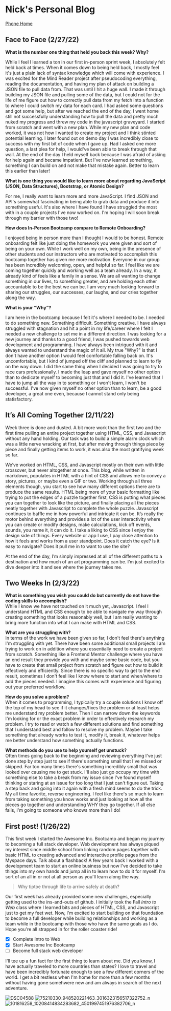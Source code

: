 # Nick's Personal Blog
[Phone Home](https://nmcmillen.github.io/)

## Face to Face (2/27/22)
**What is the number one thing that held you back this week? Why?**

While I feel I learned a ton in our first in-person sprint week, I absolutely felt held back at times. When it comes down to being held back, I mostly feel it's just a plain lack of syntax knowledge which will come with experience. I was excited for the Mind Reader project after pseudocoding everything, reading the documentation, and having my plan of attack on building a JSON file to pull data from. That was until I hit a huge wall. I made it through building my JSON file and pulling some of the data, but I could not for the life of me figure out how to correctly pull data from my fetch into a function to where I could switch my data for each card. I had asked some questions and got some help, but after we reached the end of the day, I went home still not successfully understanding how to pull the data and pretty much nuked my progress and threw my code in the javascript graveyard. I started from scratch and went with a new plan. While my new plan and code worked, it was not how I wanted to create my project and I think stinted potential learning. I later found out on demo day I was incredibly close to success with my first bit of code when I gave up. Had I asked one more question, a last plea for help, I would've been able to break through that wall. At the end of the day I held myself back because I was afraid of asking for help again and became impatient. But I've now learned something, something I can build on and not make that mistake again. Better to learn this earlier than later!

**What is one thing you would like to learn more about regarding JavaScript (JSON, Data Structures), Bootstrap, or Atomic Design?**

For me, I really want to learn more and more JavaScript. I find JSON and API's somewhat fascinating in being able to grab data and produce it into something useful. It's also where I have found I have struggled the most with in a couple projects I've now worked on. I'm hoping I will soon break through my barrier with those two!

**How does In-Person Bootcamp compare to Remote Onboarding?**

I enjoyed being in person more than I thought I would to be honest. Remote onboarding felt like just doing the homework you were given and sort of being on your own. While I work well on my own, being in the presence of other students and our instructors who are motivated to accomplish this bootcamp together has given me more motivation. Everyone in our group has been incredibly welcoming, open, and helpful so far. I feel like we are coming together quickly and working well as a team already. In a way, it already kind of feels like a family in a sense. We are all wanting to change something in our lives, to something greater, and are holding each other accountable to be the best we can be. I am very much looking forward to sharing our struggles, our successes, our laughs, and our cries together along the way. 

**What is your “Why”?**

I am here in the bootcamp because I felt it's where I needed to be. I needed to do something new. Something difficult. Something creative. I have always struggled with stagnation and hit a point in my life/career where I felt I needed a new challenge to set me in a different direction. I was looking for a new journey and thanks to a good friend, I was pushed towards web development and programming. I have always been intrigued with it and always wanted to understand the magic of it all. My true "Why?" is that I don't have another option I would feel comfortable falling back on. It's uncomfortable, but I kind of jumped off the cliff and planned to learn to fly on the way down. I did the same thing when I decided I was going to try to race cars professionally. I made the leap and gave myself no other option than to dedicate myself to becoming just that and I did it. I've learned that I have to jump all the way in to something or I won't learn, I won't be successful. I've now given myself no other option than to learn, be a good developer, a great one even, because I cannot stand only being statisfactory.


## It’s All Coming Together (2/11/22)

Week three is done and dusted. A bit more work than the first two and the first time pulling an entire project together using HTML, CSS, and Javascript without any hand holding. Our task was to build a simple alarm clock which was a little nerve wracking at first, but after moving through things piece by piece and finally getting items to work, it was also the most gratifying week so far.

We’ve worked on HTML, CSS, and Javascript mostly on their own with little crossover, but never altogether at once. This blog, while written in markdown, populates in HTML with a hint of CSS and allows me to convey a story, pictures, or maybe even a GIF or two. Working through all three elements though, you start to see how many different options there are to produce the same results. HTML being more of your basic formatting like trying to put the edges of a puzzle together first, CSS is putting what pieces you can together to look like the picture, and finally placing all the pieces neatly together with Javascript to complete the whole puzzle. Javascript continues to baffle me in how powerful and intricate it can be. It’s really the motor behind everything and provides a lot of the user interactivity where you can create or modify designs, make calculations, kick off events, sounds, you name it, it can do it. I take a liking to CSS since I enjoy the design side of things. Every website or app I use, I pay close attention to how it feels and works from a user standpoint. Does it catch the eye? Is it easy to navigate? Does it pull me in to want to use the site?

At the end of the day, I’m simply impressed at all of the different paths to a destination and how much of an art programming can be. I’m just excited to dive deeper into it and see where the journey takes me.

## Two Weeks In (2/3/22)

**What is something you wish you could do but currently do not have the coding skills to accomplish?**
<br>
While I know we have not touched on it much yet, Javascript. I feel I understand HTML and CSS enough to be able to navigate my way through creating something that looks reasonably well, but I am really wanting to bring more function into what I can make with HTML and CSS.

**What are you struggling with?**
<br>
In terms of the work we have been given so far, I don't feel there's anything I'm struggling with yet. There have been some additional small projects I am trying to work on in addition where you essentially need to create a project from scratch. Something like a Frontend Mentor challenge where you have an end result they provide you with and maybe some basic code, but you have to create that small project from scratch and figure out how to build it effectively and efficiently. Since there is no specific way to get to the end result, sometimes I don't feel like I know where to start and when/where to add the pieces needed. I imagine this comes with experience and figuring out your preferred workflow.

**How do you solve a problem?**
<br>
When it comes to programming, I typically try a couple solutions I know off the top of my head to see if it changes/fixes the problem or at least helps me understand my problem better. Then I can narrow down the keywords I'm looking for or the exact problem in order to effectively research my problem. I try to read or watch a few different solutions and find something that I understand best and follow to resolve my problem. Maybe I take something that already works to test it, modify it, break it, whatever helps me better understand how something actually functions.

**What methods do you use to help yourself get unstuck?**
<br>
Often times going back to the beginning and reviewing everything I've just done step by step just to see if there's something small that I've missed or skipped. Far too many times there's something incredibly small that was looked over causing me to get stuck. I'll also just go occupy my time with something else to take a break from my issue since I've found myself thinking or staring at an issue for too long that I just can't figure out. Taking a step back and going into it again with a fresh mind seems to do the trick. My all time favorite, reverse engineering. I feel like there's so much to learn from taking something you know works and just looking at how all the pieces go together and understanding WHY they go together. If all else fails, I'm going to someone who knows more than I do!

## First post! (1/26/22)
This first week I started the Awesome Inc. Bootcamp and began my journey to becoming a full stack developer. Web development has always piqued my interest since middle school from  linking random pages together with basic HTML to creating advanced and interactive profile pages from the Myspace days. Talk about a flashback! A few years back I worked with a development team to start an online business but now I've decided to take things into my own hands and jump all in to learn how to do it for myself. I'm sort of an all in or not at all person as you'll learn along the way.

>Why tiptoe through life to arrive safely at death?

Our first week has already provided some new challenges, especially getting used to the ins-and-outs of github. I initially took the Fall *Intro to Web* class where I learned bits and pieces of HTML, CSS, and Javascript just to get my feet wet. Now, I'm excited to start building on that foundation to become a full developer while building relationships and working as a team while in the bootcamp with those who have the same goals as I do. Hope you're all strapped in for the roller coaster ride!

- [x] Complete Intro to Web
- [x] Start Awesome Inc Bootcamp
- [ ] Become full stack web developer

I'll tee up a fun fact for the first thing to learn about me. Did you know, I have actually traveled to more countries than states? I love to travel and have been incredibly fortunate enough to see a few different corners of the world. I get a bit restless when I'm home for more than a few months without having gone somehwere new and am always in search of the next adventure.

![DSC04588](https://user-images.githubusercontent.com/91640914/151488429-e4553d21-3d6f-4991-9585-a013332a87cc.JPG)
![75210330_948520221463_3016323156517322752_n](https://user-images.githubusercontent.com/91640914/151491170-c35f6705-9680-48b3-865c-36fa237420c0.jpg)
![101816258_10208414834283682_4501997451976382706_n](https://user-images.githubusercontent.com/91640914/151491597-33917e9d-72a1-4c36-b051-0a8d265159eb.jpg)
